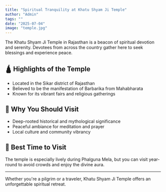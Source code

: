 ```yaml
---
title: "Spiritual Tranquility at Khatu Shyam Ji Temple"
author: "Admin"
tags: ""
date: "2025-07-04"
image: "temple.jpg"
---
```



The Khatu Shyam Ji Temple in Rajasthan is a beacon of spiritual devotion and serenity. Devotees from across the country gather here to seek blessings and experience peace.

## 🛕 Highlights of the Temple

- Located in the Sikar district of Rajasthan
- Believed to be the manifestation of Barbarika from Mahabharata
- Known for its vibrant fairs and religious gatherings

## 📿 Why You Should Visit

- Deep-rooted historical and mythological significance  
- Peaceful ambiance for meditation and prayer  
- Local culture and community vibrancy

## 🌄 Best Time to Visit

The temple is especially lively during Phalguna Mela, but you can visit year-round to avoid crowds and enjoy the divine aura.

---

Whether you're a pilgrim or a traveler, Khatu Shyam Ji Temple offers an unforgettable spiritual retreat.

